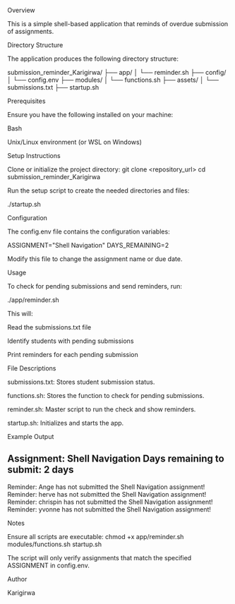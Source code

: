 Overview

This is a simple shell-based application that reminds of overdue submission of assignments.

Directory Structure

The application produces the following directory structure:

submission_reminder_Karigirwa/
├── app/
│   └── reminder.sh
├── config/
│   └── config.env
├── modules/
│   └── functions.sh
├── assets/
│   └── submissions.txt
├── startup.sh

Prerequisites

Ensure you have the following installed on your machine:

Bash

Unix/Linux environment (or WSL on Windows)

Setup Instructions

Clone or initialize the project directory:
git clone <repository_url>
cd submission_reminder_Karigirwa

Run the setup script to create the needed directories and files:

./startup.sh

Configuration

The config.env file contains the configuration variables:

ASSIGNMENT="Shell Navigation"
DAYS_REMAINING=2

Modify this file to change the assignment name or due date.

Usage

To check for pending submissions and send reminders, run:

./app/reminder.sh

This will:

Read the submissions.txt file

Identify students with pending submissions

Print reminders for each pending submission

File Descriptions

submissions.txt: Stores student submission status.

functions.sh: Stores the function to check for pending submissions.

reminder.sh: Master script to run the check and show reminders.

startup.sh: Initializes and starts the app.

Example Output

Assignment: Shell Navigation
Days remaining to submit: 2 days
--------------------------------------------
Reminder: Ange has not submitted the Shell Navigation assignment!
Reminder: herve has not submitted the Shell Navigation assignment!
Reminder: chrispin has not submitted the Shell Navigation assignment!
Reminder: yvonne has not submitted the Shell Navigation assignment!

Notes

Ensure all scripts are executable:
chmod +x app/reminder.sh modules/functions.sh startup.sh

The script will only verify assignments that match the specified ASSIGNMENT in config.env.

Author

Karigirwa
